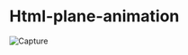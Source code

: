# Html-plane-animation

![Capture](https://user-images.githubusercontent.com/74053116/138577132-b654e0a4-cd36-45c0-af37-7e723acee5a8.PNG)


